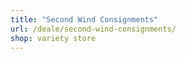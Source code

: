 ```yaml
---
title: "Second Wind Consignments"
url: /deale/second-wind-consignments/
shop: variety store
---
```


